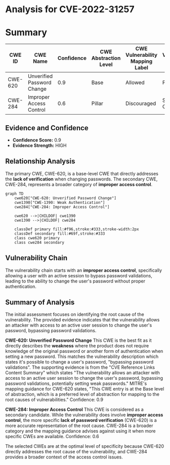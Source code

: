 # Analysis for CVE-2022-31257

# Summary
| CWE ID | CWE Name | Confidence | CWE Abstraction Level | CWE Vulnerability Mapping Label | CWE-Vulnerability Mapping Notes |
|---|---|---|---|---|---|
| CWE-620 | Unverified Password Change | 0.9 | Base | Allowed | Primary CWE |
| CWE-284 | Improper Access Control | 0.6 | Pillar | Discouraged | Secondary Candidate |

## Evidence and Confidence

*   **Confidence Score:** 0.9
*   **Evidence Strength:** HIGH

## Relationship Analysis
The primary CWE, CWE-620, is a base-level CWE that directly addresses the **lack of verification** when changing passwords. The secondary CWE, CWE-284, represents a broader category of **improper access control**.

```mermaid
graph TD
    cwe620["CWE-620: Unverified Password Change"]
    cwe1390["CWE-1390: Weak Authentication"]
    cwe284["CWE-284: Improper Access Control"]
    
    cwe620 -->|CHILDOF| cwe1390
    cwe1390 -->|CHILDOF| cwe284
    
    classDef primary fill:#f96,stroke:#333,stroke-width:2px
    classDef secondary fill:#69f,stroke:#333
    class cwe620 primary
    class cwe284 secondary
```

## Vulnerability Chain
The vulnerability chain starts with an **improper access control**, specifically allowing a user with an active session to bypass password validations, leading to the ability to change the user's password without proper authentication.

## Summary of Analysis
The initial assessment focuses on identifying the root cause of the vulnerability. The provided evidence indicates that the vulnerability allows an attacker with access to an active user session to change the user's password, bypassing password validations.

**CWE-620: Unverified Password Change**
This CWE is the best fit as it directly describes the **weakness** where the product does not require knowledge of the original password or another form of authentication when setting a new password. This matches the vulnerability description which states it's possible to change a user's password, "bypassing password validations".
The supporting evidence is from the "CVE Reference Links Content Summary" which states "The vulnerability allows an attacker with access to an active user session to change the user's password, bypassing password validations, potentially setting weak passwords."
MITRE's mapping guidance for CWE-620 states, "This CWE entry is at the Base level of abstraction, which is a preferred level of abstraction for mapping to the root causes of vulnerabilities."
Confidence: 0.9

**CWE-284: Improper Access Control**
This CWE is considered as a secondary candidate. While the vulnerability does involve **improper access control**, the more specific **lack of password verification** (CWE-620) is a more accurate representation of the root cause. CWE-284 is a broader category and the mapping guidance advises against using it when more specific CWEs are available.
Confidence: 0.6

The selected CWEs are at the optimal level of specificity because CWE-620 directly addresses the root cause of the vulnerability, and CWE-284 provides a broader context of the access control issues.